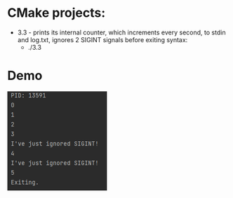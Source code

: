 # CMake projects:

- 3.3 - prints its internal counter, which increments every second, to stdin and log.txt, ignores 2 SIGINT signals
before exiting syntax:
  - ./3.3

# Demo

![sigint.png](img%2Fsigint.png)


